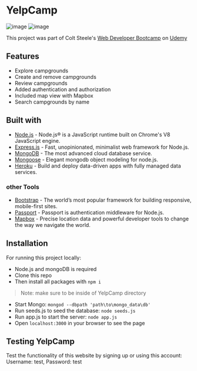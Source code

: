 # YelpCamp
![image](https://user-images.githubusercontent.com/40596710/144123253-cb38934d-83da-436b-9c85-cc858519ae03.png)
![image](https://user-images.githubusercontent.com/40596710/144123175-c3db059c-9de8-4651-a16e-72ee9b6c71bf.png)


This project was part of Colt Steele's [Web Developer Bootcamp](https://www.udemy.com/course/the-web-developer-bootcamp/) on [Udemy](https://www.udemy.com/)

## Features
- Explore campgrounds
- Create and remove campgrounds
- Review campgrounds
- Added authentication and authorization
- Included map view with Mapbox
- Search campgrounds by name

## Built with
- [Node.js](https://nodejs.org/en/) - Node.js® is a JavaScript runtime built on Chrome's V8 JavaScript engine.
- [Express.js](https://expressjs.com/) - Fast, unopinionated, minimalist web framework for Node.js.
- [MongoDB](https://www.mongodb.com/de-de) - The most advanced cloud database service.
- [Mongoose](https://mongoosejs.com/) - Elegant mongodb object modeling for node.js.
- [Heroku](https://www.heroku.com/) - Build and deploy data-driven apps with fully managed data services.

### other Tools
- [Bootstrap](https://getbootstrap.com/) - The world’s most popular framework for building responsive, mobile-first sites.
- [Passport](http://www.passportjs.org/) - Passport is authentication middleware for Node.js.
- [Mapbox](https://www.mapbox.com/) - Precise location data and powerful developer tools to change the way we navigate the world.

## Installation
For running this project locally:
- Node.js and mongoDB is required
- Clone this repo
- Then install all packages with `npm i`
> Note: make sure to be inside of YelpCamp directory
- Start Mongo:
`mongod --dbpath 'path\to\mongo_data\db'`
- Run seeds.js to seed the database: `node seeds.js`
- Run app.js to start the server: `node app.js`
- Open `localhost:3000` in your browser to see the page

## Testing YelpCamp
Test the functionality of this website by signing up or using this account:
Username: test, Password: test
